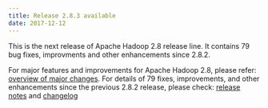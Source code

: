 ```yaml
---
title: Release 2.8.3 available
date: 2017-12-12
---
```

<!---
  Licensed under the Apache License, Version 2.0 (the "License");
  you may not use this file except in compliance with the License.
  You may obtain a copy of the License at

   http://www.apache.org/licenses/LICENSE-2.0

  Unless required by applicable law or agreed to in writing, software
  distributed under the License is distributed on an "AS IS" BASIS,
  WITHOUT WARRANTIES OR CONDITIONS OF ANY KIND, either express or implied.
  See the License for the specific language governing permissions and
  limitations under the License. See accompanying LICENSE file.
-->

This is the next release of Apache Hadoop 2.8 release line. It contains
79 bug fixes, improvments and other enhancements since 2.8.2.

 For major
features and improvements for Apache Hadoop 2.8, please refer: [overview
of major changes](https://hadoop.apache.org/docs/r2.8.3/index.html). For
details of 79 fixes, improvements, and other enhancements since the
previous 2.8.2 release, please check: [release
notes](https://hadoop.apache.org/docs/r2.8.3/hadoop-project-dist/hadoop-common/release/2.8.3/RELEASENOTES.2.8.3.html)
and
[changelog](https://hadoop.apache.org/docs/r2.8.3/hadoop-project-dist/hadoop-common/release/2.8.3/CHANGES.2.8.3.html)

